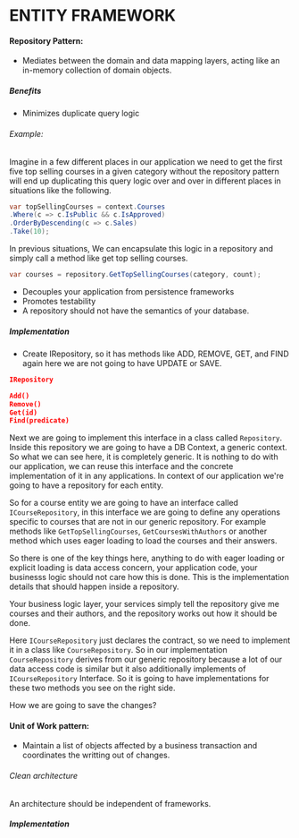 # ENTITY FRAMEWORK
#### Repository Pattern:
- Mediates between the domain and data mapping layers, acting like an in-memory collection of domain objects.

##### Benefits
- Minimizes duplicate query logic

###### Example:
Imagine in a few different places in our application we need to get the first five top selling courses in a given category without the repository pattern will end up duplicating this query logic over and over in different places in situations like the following.

```c#
var topSellingCourses = context.Courses
.Where(c => c.IsPublic && c.IsApproved)
.OrderByDescending(c => c.Sales)
.Take(10);
```

In previous situations, We can encapsulate this logic in a repository and simply call a method like get top selling courses.

```c#
var courses = repository.GetTopSellingCourses(category, count);
```

- Decouples your application from persistence frameworks
- Promotes testability
- A repository should not have the semantics of your database.

##### Implementation
- Create IRepository, so it has methods like ADD, REMOVE, GET, and FIND again here we are not going to have UPDATE or SAVE. 
```json
IRepository

Add()
Remove()
Get(id)
Find(predicate)
```
Next we are going to implement this interface in a class called ```Repository```. Inside this repository we are going to have a DB Context, a generic context. So what we can see here, it is completely generic. It is nothing to do with our application, we can reuse this interface and the concrete implementation of it in any applications. In context of our application we're going to have a repository for each entity.

So for a course entity we are going to have an interface called ```ICourseRepository```, in this interface we are going to define any operations specific to courses that are not in our generic repository. For example methods like ```GetTopSellingCourses```, ```GetCoursesWithAuthors``` or another method which uses eager loading to load the courses and their answers.

So there is one of the key things here, anything to do with eager loading or explicit loading is data access concern, your application code, your businesss logic should not care how this is done. This is the implementation details that should happen inside a repository.

Your business logic layer, your services simply tell the repository give me courses and their authors, and the repository works out how it should be done.

Here ```ICourseRepository``` just declares the contract, so we need to implement it in a class like ```CourseRepository```. So in our implementation ```CourseRepository``` derives from our generic repository because a lot of our data access code is similar but it also additionally implements of ```ICourseRepository``` Interface. So it is going to have implementations for these two methods you see on the right side.


How we are going to save the changes?

#### Unit of Work pattern:
- Maintain a list of objects affected by a business transaction and coordinates the writting out of changes.

###### Clean architecture
An architecture should be independent of frameworks.

##### Implementation

